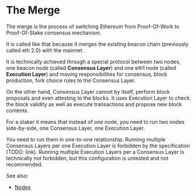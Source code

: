 # The Merge

The merge is the process of switching Ethereum from Proof-Of-Work to
Proof-Of-Stake consensus mechanism.

It is called like that because it merges the existing beacon chain (previously
called eth 2.0) with the mainnet.

It is technically achieved through a special protocol between two nodes, one
beacon node (called **Consensus Layer**) and one eth1 node (called **Execution
Layer**) and moving responsibilities for consensus, block production, fork
choice rules to the Consensus Layer.

On the other hand, Consensus Layer cannot by itself, perform block proposals and even attesting to the blocks.
It uses Execution Layer to check the block validity as well as execute
transactions and propose new block contents.

For a staker it means that instead of one node, you need to run two nodes
side-by-side, one Consensus Layer, one Execution Layer.

You need to run them in one-to-one relationship. Running multiple Consensus Layers per one Execution Layer is forbidden by the
specification (TODO: link). Running multiple Execution Layers per a Consensus
Layer is technically not forbidden, but this configuration is untested and not
recommended.

See also:
* [Nodes](nodes.md)
